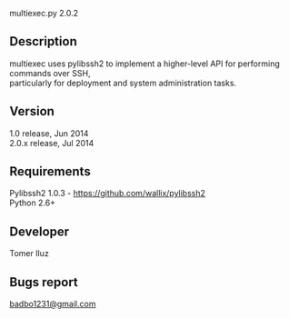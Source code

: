 multiexec.py 2.0.2

Description
-------------
multiexec uses pylibssh2 to implement a higher-level API for performing commands over SSH,                                
particularly for deployment and system administration tasks.

Version
-------------
1.0 release, Jun 2014                                                                                                       
2.0.x release, Jul 2014

Requirements
-------------
Pylibssh2 1.0.3 - https://github.com/wallix/pylibssh2                                                                       
Python 2.6+


Developer
-------------
Tomer Iluz


Bugs report
-------------
badbo1231@gmail.com
